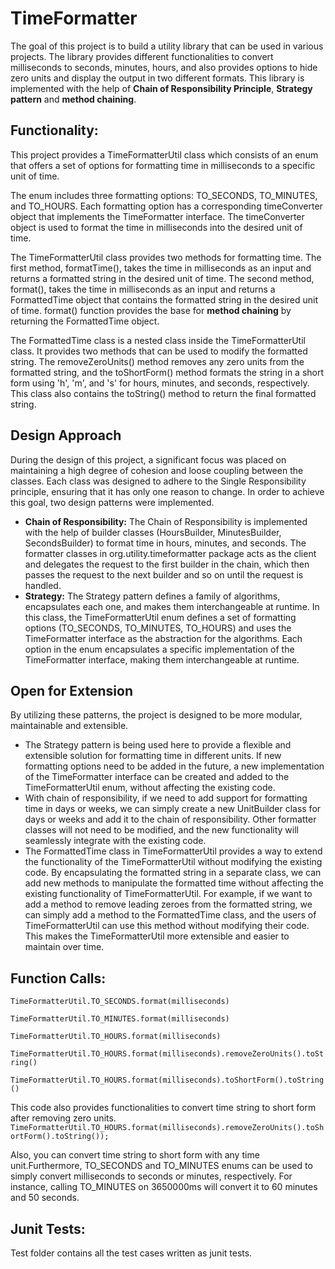 # TimeFormatter
The goal of this project is to build a utility library that can be used in various projects. 
The library provides different functionalities to convert milliseconds to seconds, minutes, hours, and 
also provides options to hide zero units and display the output in two different formats. This library is implemented with the 
help of **Chain of Responsibility Principle**, **Strategy pattern** and **method chaining**. 
## Functionality:
This project provides a TimeFormatterUtil class which consists of an enum that offers a set of options for formatting time in milliseconds to a specific unit of time.

The enum includes three formatting options: TO_SECONDS, TO_MINUTES, and TO_HOURS. Each formatting option has a corresponding timeConverter object that implements the TimeFormatter interface. The timeConverter object is used to format the time in milliseconds into the desired unit of time.

The TimeFormatterUtil class provides two methods for formatting time. The first method, formatTime(), takes the time in milliseconds as an input and returns a formatted string in the desired unit of time. The second method, format(), takes the time in milliseconds as an input and returns a FormattedTime object that contains the formatted string in the desired unit of time.
format() function provides the base for **method chaining**
by returning the FormattedTime object. 


The FormattedTime class is a nested class inside the TimeFormatterUtil class. It provides two methods that can be used to modify the formatted string. The removeZeroUnits() method removes any zero units from the formatted string, and the toShortForm() method formats the string in a short form using 'h', 'm', and 's' for hours, minutes, and seconds, respectively.
This class also contains the toString() method to return the final formatted string. 

## Design Approach
During the design of this project, a significant focus was placed on maintaining a high degree of cohesion and loose coupling between the classes. Each class was designed to adhere to the Single Responsibility principle, ensuring that it has only one reason to change. In order to achieve this goal, two design patterns were implemented.
* **Chain of Responsibility:** The Chain of Responsibility is implemented with the help of builder classes (HoursBuilder, MinutesBuilder, SecondsBuilder) to format time in hours, minutes, and seconds. The formatter classes in org.utility.timeformatter package acts as the client and delegates the request to the first builder in the chain, which then passes the request to the next builder and so on until the request is handled.
* **Strategy:** The Strategy pattern defines a family of algorithms, encapsulates each one, and makes them interchangeable at runtime. In this class, the TimeFormatterUtil enum defines a set of formatting options (TO_SECONDS, TO_MINUTES, TO_HOURS) and uses the TimeFormatter interface as the abstraction for the algorithms. Each option in the enum encapsulates a specific implementation of the TimeFormatter interface, making them interchangeable at runtime.

## Open for Extension
By utilizing these patterns, the project is designed to be more modular, maintainable and extensible.
* The Strategy pattern is being used here to provide a flexible and extensible solution for formatting time in different units. If new formatting options need to be added in the future, a new implementation of the TimeFormatter interface can be created and added to the TimeFormatterUtil enum, without affecting the existing code.
* With chain of responsibility, if we need to add support for formatting time in days or weeks, we can simply create a new UnitBuilder class for days or weeks and add it to the chain of responsibility. Other formatter classes will not need to be modified, and the new functionality will seamlessly integrate with the existing code.
* The FormattedTime class in TimeFormatterUtil provides a way to extend the functionality of the TimeFormatterUtil without modifying the existing code. By encapsulating the formatted string in a separate class, we can add new methods to manipulate the formatted time without affecting the existing functionality of TimeFormatterUtil. For example, if we want to add a method to remove leading zeroes from the formatted string, we can simply add a method to the FormattedTime class, and the users of TimeFormatterUtil can use this method without modifying their code. This makes the TimeFormatterUtil more extensible and easier to maintain over time.

## Function Calls:

`` TimeFormatterUtil.TO_SECONDS.format(milliseconds) ``

  `` TimeFormatterUtil.TO_MINUTES.format(milliseconds) ``
    
  `` TimeFormatterUtil.TO_HOURS.format(milliseconds) ``
 
 `` TimeFormatterUtil.TO_HOURS.format(milliseconds).removeZeroUnits().toString() ``
 
 `` TimeFormatterUtil.TO_HOURS.format(milliseconds).toShortForm().toString() ``

This code also provides functionalities to convert time string to short form after removing zero units. 
``                TimeFormatterUtil.TO_HOURS.format(milliseconds).removeZeroUnits().toShortForm().toString());``

Also, you can convert time string to short form with any time unit.Furthermore, TO_SECONDS and TO_MINUTES enums can be used to simply convert milliseconds to seconds or minutes, respectively. For instance, calling TO_MINUTES on 3650000ms will convert it to 60 minutes and 50 seconds.
## Junit Tests:
Test folder contains all the test cases written as junit tests. 
